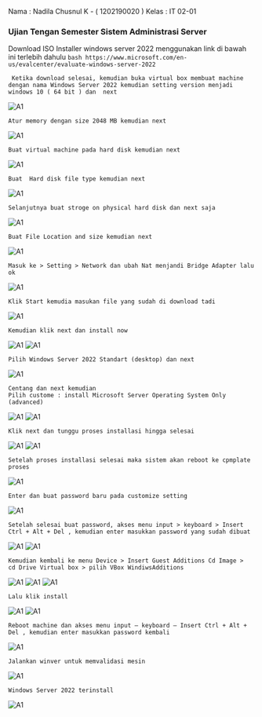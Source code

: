Nama : Nadila Chusnul K - ( 1202190020 ) 
Kelas : IT 02-01 

 ### Ujian Tengan Semester Sistem Administrasi Server 
Download ISO Installer windows server 2022 menggunakan link di bawah ini terlebih dahulu 
      ```bash
    https://www.microsoft.com/en-us/evalcenter/evaluate-windows-server-2022
    ```

     Ketika download selesai, kemudian buka virtual box membuat machine  dengan nama Windows Server 2022 kemudian setting version menjadi windows 10 ( 64 bit ) dan  next 
![A1](aset/p1.jpg)
        
    Atur memory dengan size 2048 MB kemudian next 
![A1](aset/p2.jpg)

    Buat virtual machine pada hard disk kemudian next 
![A1](aset/p3.jpg)

    Buat  Hard disk file type kemudian next
![A1](aset/p4.jpg)

    Selanjutnya buat stroge on physical hard disk dan next saja 
![A1](aset/p5.jpg)

    Buat File Location and size kemudian next 
![A1](aset/p6.jpg)

    Masuk ke > Setting > Network dan ubah Nat menjandi Bridge Adapter lalu ok 
![A1](aset/p7.jpg)

    Klik Start kemudia masukan file yang sudah di download tadi 
![A1](aset/p8.jpg)

    Kemudian klik next dan install now
![A1](aset/p9.jpg)
![A1](aset/p27.jpg)

    Pilih Windows Server 2022 Standart (desktop) dan next
![A1](aset/p10.jpg)

    Centang dan next kemudian 
    Pilih custome : install Microsoft Server Operating System Only (advanced)
![A1](aset/p11.jpg)
![A1](aset/p12.jpg)

    Klik next dan tunggu proses installasi hingga selesai 
![A1](aset/p13.jpg)
![A1](aset/p14.jpg)

    Setelah proses installasi selesai maka sistem akan reboot ke cpmplate proses
![A1](aset/p15.jpg)

    Enter dan buat password baru pada customize setting 
![A1](aset/p16.jpg)

    Setelah selesai buat password, akses menu input > keyboard > Insert Ctrl + Alt + Del , kemudian enter masukkan password yang sudah dibuat 
![A1](aset/p17.jpg)
![A1](aset/p18.jpg)

    Kemudian kembali ke menu Device > Insert Guest Additions Cd Image >  cd Drive Virtual box > pilih VBox WindiwsAdditions
![A1](aset/p19.jpg)
![A1](aset/p20.jpg)
![A1](aset/p21.jpg)

    Lalu klik install 
![A1](aset/p22.jpg)
![A1](aset/p23.jpg)

    Reboot machine dan akses menu input – keyboard – Insert Ctrl + Alt + Del , kemudian enter masukkan password kembali 
![A1](aset/p24.jpg)

    Jalankan winver untuk memvalidasi mesin 
![A1](aset/p25.jpg)

    Windows Server 2022 terinstall 
![A1](aset/p26.jpg)